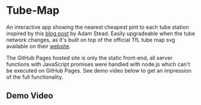 # Tube-Map
An interactive app showing the nearest cheapest pint to each tube station inspired by this [blog post](https://store.storekit.com/advice/map-of-london-underground-by-the-cheapest-pint/) by Adam Stead. Easily upgradeable when the tube network changes, as it's built on top of the official TfL tube map svg available on their [website](https://tfl.gov.uk/Modules/TubeMap?nightMode=false).

The GitHub Pages hosted site is only the static front-end, all server functions with JavaScript promises were handled with node.js which can't be executed on GitHub Pages. See demo video below to get an impression of the full functionality.

## Demo Video
<!--## Features
- [ ] User can calculate different pub crawl routes with different options
    - [ ] Choose starting point
    - [ ] Duration
    - [ ] Price (cheap, medium, expensive) (max price input)
    - [ ] Allow skipping stations or not
    - [ ] Allow changing to different line
    - [ ] Toggle to include only night tube
    - [ ] Save crawl to database
    - [ ] Remember last crawls through sessions
- [ ] Click on station shows more information about pub and pint
    - [ ] fetched from Wikipedia, OpenStreetMap
    - [ ] Name of Pub
    - [ ] Name (?) and price of beer
    - [ ] Option for users to add another pub/another beer
- [ ] Simulate pub crawl because of closed pubs
    - [ ] Figure travels along the route in real time, gets on and off at stations
    - [ ] Notification, when next pint is due
    - [ ] Allow multiple users to share session over the internet
    - [ ] Dial to speed up simulation
    - [ ] Information about how much money saved, which option to donate
    - [ ] Figure in the corner gets progressively more drunk
    - [ ] Generate shopping list with link to online supermarket for each beer en route
- [ ] Name Ideas
    - [ ] tubecrawler (.com not available)
    - [ ] thetubecrawler
    - [ ] tubepubcrawl
    - [ ] pintcrawler
    - [ ] tubepints
    - [ ] undergroundcrawler
    - [ ] tflcrawler
- [ ] Include other maps
    - [ ] Rent
    - [ ] Most used hashtags

## Todo
- [ ] Set boundaries for map panning
- [ ] Reset zoom button
- [ ] Make regex more concise
- [ ] Set cursor to pointer when hovering over station
- [ ] Edgware Road id with testcase, Shepard's Bush
- [ ] Make station points clickable (not just names)
- [ ] Rewrite station selector to get rid of undefined replace
- [ ] Change server.js, handler.js to work with promise instead
- [ ] Add different handlers depending on if just asking for one station or a cawl
- [ ] Zoom option
- [ ] Limit panning
- [ ] Expand panning limit to allow selection in top left corner

## Progress
- Defined brief and wrote README
- Set up all the initial configuration, based on Freddie's server


## Debugging
- scale 1, border 110/162,
- scale 2, border 733/613, 623/450
- scale 3, border 1355/1063, 622/450
- scale 4, border 1980/1521, 625/458-->
